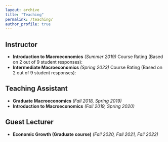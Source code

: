 ```yaml
---
layout: archive
title: "Teaching"
permalink: /teaching/
author_profile: true
---
```


## Instructor

* **Introduction to Macroeconomics** _(Summer 2019)_ Course Rating (Based on 2 out of 9 student responses): 
* **Intermediate Macroeconomics** _(Spring 2023)_ Course Rating (Based on 2 out of 9 student responses): 

## Teaching Assistant

* **Graduate Macroeconomics** _(Fall 2018, Spring 2019)_
* **Introduction to Macroeconomics** _(Fall 2019, Spring 2020)_

## Guest Lecturer

* **Economic Growth (Graduate course)** _(Fall 2020, Fall 2021, Fall 2022)_

<!-- <style>
table {
  font-family: Arial, sans-serif;
  border-collapse: collapse;
  width: 100%;
}

th, td {
  border: 1px solid #ddd;
  padding: 8px;
  text-align: left;
}

th {
  background-color: #f2f2f2;
  font-weight: bold;
}
</style>

<table>
  <tr>
    <th>Course</th>
    <th>Evaluation</th>
    <th>Year</th>
  </tr>
  <tr>
    <td>Introduction to Macroeconomic</td>
    <td>Spring 2023</td>
    <td>Spring 2023</td>
  </tr>
  <tr>
    <td>Introduction to Macroeconomic</td>
    <td>Summer 2019</td>
    <td>Summer 2019</td>
  </tr>
</table> -->



<!-- 
{% include base_path %}

{% for post in site.teaching reversed %}
  {% include archive-single.html %}
{% endfor %} -->

